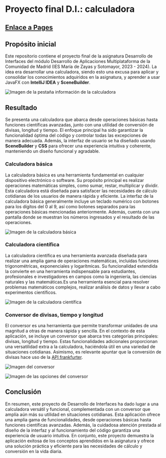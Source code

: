 # Proyecto final D.I.: calculadora
## [Enlace a Pages](https://dragos-gr.github.io/proyecto-di.gitpages.io/)

## Propósito inicial
Este repositorio contiene el proyecto final de la asignatura Desarrollo de Interfaces del módulo Desarrollo de Aplicaciones Multiplataforma de la Comunidad de Madrid (IES María de Zayas y Sotomayor, 2023 - 2024). La idea era desarrollar una calculadora, siendo esto una excusa para aplicar y consolidar los conocimientos adquiridos en la asignatura, y aprender a usar JavaFX con **IntelliJ IDEA** y **SceneBuilder**.

![Imagen de la pestaña información de la calculadora](media/info.png)

## Resultado
Se presenta una calculadora que abarca desde operaciones básicas hasta funciones científicas avanzadas, junto con una utilidad de conversión de divisas, longitud y tiempo. El enfoque principal ha sido garantizar la funcionalidad óptima del código y controlar todas las excepciones de manera adecuada. Además, la interfaz de usuario se ha diseñado usando **SceneBuilder** y **CSS** para ofrecer una experiencia intuitiva y coherente, manteniendo un diseño funcional y agradable.
### Calculadora básica
La calculadora básica es una herramienta fundamental en cualquier dispositivo electrónico o software. Su propósito principal es realizar operaciones matemáticas simples, como sumar, restar, multiplicar y dividir. Esta calculadora está diseñada para satisfacer las necesidades de cálculo cotidianas de los usuarios de manera rápida y eficiente.
La interfaz de la calculadora básica generalmente incluye un teclado numérico con botones para los dígitos del 0 al 9, así como botones separados para las operaciones básicas mencionadas anteriormente. Además, cuenta con una pantalla donde se muestran los números ingresados y el resultado de las operaciones.

![Imagen de la calculadora básica](media/basica.png)

### Calculadora científica
La calculadora científica es una herramienta avanzada diseñada para realizar una amplia gama de operaciones matemáticas, incluidas funciones trigonométricas, exponenciales y logarítmicas. Su funcionalidad extendida la convierte en una herramienta indispensable para estudiantes, profesionales e investigadores en campos como la ingeniería, las ciencias naturales y las matemáticas.Es una herramienta esencial para resolver problemas matemáticos complejos, realizar análisis de datos y llevar a cabo experimentos científicos.

![Imagen de la calculadora científica](media/cientifica.png)

### Conversor de divisas, tiempo y longitud
El conversor es una herramienta que permite transformar unidades de una magnitud a otras de manera rápida y sencilla. En el contexto de esta aplicación, se incluye un conversor que abarca tres categorías principales: divisas, longitud y tiempo. Estas funcionalidades adicionales proporcionan una versatilidad extra a la calculadora, haciéndola útil en una variedad de situaciones cotidianas. Asimismo, es relevante apuntar que la conversión de divisas hace uso de la [API frankfurter](https://www.frankfurter.app/).

![Imagen del conversor](media/conversor.png)

![Imagen de las opciones del conversor](media/opciones.png)

## Conclusión
En resumen, este proyecto de Desarrollo de Interfaces ha dado lugar a una calculadora versátil y funcional, complementada con un conversor que amplía aún más su utilidad en situaciones cotidianas. Esta aplicación ofrece una amplia gama de funcionalidades, desde operaciones básicas hasta funciones científicas avanzadas. Además, la cuidadosa atención prestada al diseño de la interfaz y al funcionamiento del código garantiza una experiencia de usuario intuitiva. En conjunto, este proyecto demuestra la aplicación exitosa de los conceptos aprendidos en la asignatura y ofrece una solución práctica y eficiente para las necesidades de cálculo y conversión en la vida diaria.
